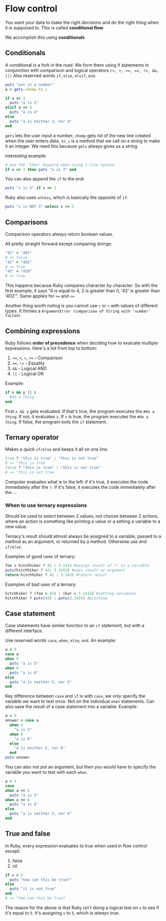 # Flow control

You want your data to make the right decisions and do the right thing when it is supposed to. This is called **conditional flow**

We accomplish this using **conditionals**

## Conditionals

A conditional is a fork in the road. We form them using if statements in conjunction with comparison and logical operators `(<, >, >=, ==, !=, &&, ||)`
Also reserved words `if`, `else`, `elsif`, `end`.

```ruby
puts "put in a number"
a = gets.chomp.to_i

if a == 3
  puts "a is 3"
elsif a == 4
  puts "a is 4"
else
  puts "a is neither 3, nor 4"
end
```

`gets` lets the user input a number, `chomp` gets rid of the new line created when the user enters data, `to_i` is a method that we call on a string to make it an integer. We need this because `gets` always gives us a string.

Interesting example:

```ruby
# Use the "then" keyword when using 1-line syntax:
if x == 3 then puts "x is 3" end
```

You can also append the `if` to the end:

```ruby
puts "x is 3" if x == 3
```

Ruby also uses `unless`, which is basically the opposite of `if`:

```ruby
puts "x is NOT 3" unless x == 3
```

## Comparisons

Comparison operators always return boolean values.

All pretty straight forward except comparing strings:

```ruby
"42" < "402"
# => false
"42" > "402"
# => true
"42" < "420"
# => true
```

This happens because Ruby compares character by character. So with the first example, it says "4 is equal to 4, 2 is greater than 0, '42' is greater than '402'". Same applies for `>=` and `<=`

Another thing worth noting is you cannot use `>` or `<` with values of different types. It throws a `ArgumentError (comparison of String with 'number' failed)`

## Combining expressions

Ruby follows **order of precedence** when deciding how to evaluate multiple expressions. Here's a list from top to bottom:

1. `<=`, `<`, `>`, `>=` - Comparison
2. `==`, `!=` - Equality
3. `&&` - Logical AND
4. `||` - Logical OR

Example:

```ruby
if x && y || z
  #do a thing
end
```

First `x && y` gets evaluated. If that's true, the program executes the `#do a thing`. If not, it evaluates `z`. If `z` is true, the program executes the `#do a thing`. If false, the program exits the `if` statement.

## Ternary operator

Makes a quick `if/else` and keeps it all on one line.

```ruby
true ? "this is true" : "this is not true"
# => "this is true
false ? "this is true" : "this is not true"
# => "this is not true
```

Computer evaluates what is to the left: if it's true, it executes the code immediately after the `?`. If it's false, it executes the code immediately after the `:`.

### When to use ternary expressions

Should be used to select between 2 values, not choose between 2 actions, where an action is something like printing a value or a setting a variable to a new value.

Ternary's result should almost always be assigned to a variable, passed to a method as an argument, or returned by a method. Otherwise use and `if/else`.

Examples of good uses of ternary:

```ruby
foo = hitchhiker ? 42 : 3.1415 #assign result of ?: to a variable
puts(hitchhiker ? 42: 3.1415) #pass result as argument
return hitchhiker ? 42 : 3.1415 #return result
```

Examples of bad uses of a ternary:

```ruby
hitchhiker ? (foo = 42) : (bar = 3.1415) #setting variables
hitchhiker ? puts(42) : puts(3.1415) #printing
```

## Case statement

Case statements have similar function to an `if` statement, but with a different interface.

Use reserved words `case`, `when`, `else`, `end`. An example:

```ruby
a = 5
case a
when 5
  puts "a is 5"
when 6
  puts "a is 6"
else
  puts "a is neither 5, nor 6"
end
```

Key difference between `case` and `if` is with `case`, we only specify the variable we want to test once. Not on the individual `when` statements.
Can also save the result of a case statement into a variable. Example:

```ruby
a = 5
answer = case a
  when 5
    "a is 5"
  when 6
    "a is 6"
  else
    "a is neither 5, nor 6"
  end
puts answer
```

You can also not put an argument, but then you _would_ have to specify the variable you want to test with each `when`.

```ruby
a = 5
case
when a == 5
  puts "a is 5"
when a == 6
  puts "a is 6"
else
  puts "a is neither 5, nor 6"
end
```

## True and false

In Ruby, every expression evaluates to true when used in flow control except:

1.  false
2.  nil

```ruby
if x = 5
  puts "how can this be true?"
else
  puts "it is not true"
end
# => "how can this be true?
```

The reason for the above is that Ruby isn't doing a logical test on `x` to see if it's equal to `5`. It's assigning `x` to `5`, which is _always_ true.
